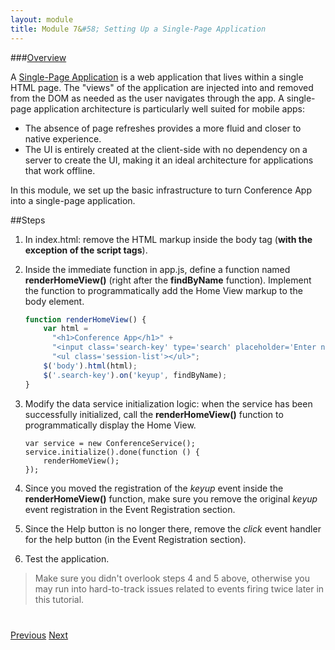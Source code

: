 ```yaml
---
layout: module
title: Module 7&#58; Setting Up a Single-Page Application
---
```

###<a href="develop/single-page-architecture.html">Overview</a>

A <a href="single-page-architecture.html">Single-Page Application</a> is a web application that lives within a single HTML page. The "views" of the application are injected into and removed from the DOM as needed as the user navigates through the app. A single-page application architecture is particularly well suited for mobile apps:

- The absence of page refreshes provides a more fluid and closer to native experience.
- The UI is entirely created at the client-side with no dependency on a server to create the UI, making it an ideal architecture for applications that work offline.

In this module, we set up the basic infrastructure to turn Conference App into a single-page application.

##Steps

1. In index.html: remove the HTML markup inside the body tag (**with the exception of the script tags**).

2. Inside the immediate function in app.js, define a function named **renderHomeView()** (right after the **findByName** 
function). Implement the function to programmatically add the Home View markup to the body element.

    ```javascript
    function renderHomeView() {
        var html =
          "<h1>Conference App</h1>" +
          "<input class='search-key' type='search' placeholder='Enter name'/>" +
          "<ul class='session-list'></ul>";
        $('body').html(html);
        $('.search-key').on('keyup', findByName);
    }
    ```

3. Modify the data service initialization logic: when the service has been successfully initialized, call the **renderHomeView()** function to programmatically display the Home View.

    ```
    var service = new ConferenceService();
    service.initialize().done(function () {
        renderHomeView();
    });
    ```

4. Since you moved the registration of the *keyup* event inside the **renderHomeView()** function, 
make sure you remove the original *keyup* event registration in the Event Registration section.

5. Since the Help button is no longer there, remove the *click* event handler for the help button (in the Event Registration section).

6. Test the application.


> Make sure you didn't overlook steps 4 and 5 above, otherwise you may run into hard-to-track issues related to 
events firing twice later in this tutorial.

<div class="row" style="margin-top:40px;">
<div class="col-sm-12">
<a href="avoid-300ms-delay.html" class="btn btn-default"><i class="glyphicon glyphicon-chevron-left"></i> 
Previous</a>
<a href="handlebars-templates.html" class="btn btn-default pull-right">Next <i class="glyphicon 
glyphicon-chevron-right"></i></a>
</div>
</div>


